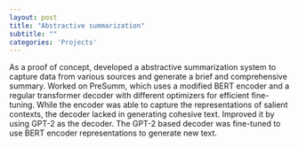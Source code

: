 ```yaml
---
layout: post
title: "Abstractive summarization"
subtitle: ""
categories: 'Projects'
---
```


As a proof of concept, developed a abstractive summarization system to capture data from various sources and generate a brief and comprehensive summary. Worked on PreSumm, which uses a modified BERT encoder and a regular transformer decoder with different optimizers for efficient fine-tuning. While the encoder was able to capture the representations of salient contexts, the decoder lacked in generating cohesive text. Improved it by using GPT-2 as the decoder. The GPT-2 based decoder was fine-tuned to use BERT encoder representations to generate new text. 